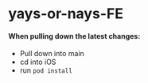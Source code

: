 # yays-or-nays-FE
#### When pulling down the latest changes:
- Pull down into main
- cd into iOS
- run `pod install`
